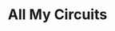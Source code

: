 ---
title: All My Circuits
description: Work in progress..
img: /Blog/assets/img/allMycircuits.png
img_height: 450
site: http://asipple1.github.io/All-My-Circuits/
---